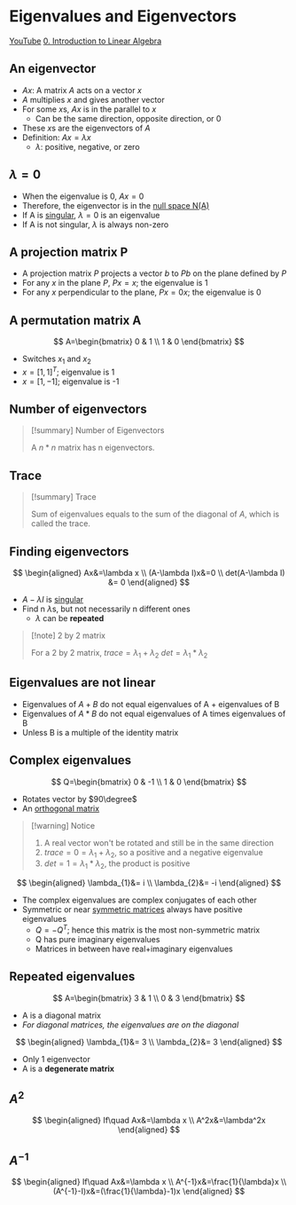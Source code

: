 # Eigenvalues and Eigenvectors

[YouTube](https://youtu.be/cdZnhQjJu4I)
[0. Introduction to Linear Algebra](0.%20Introduction%20to%20Linear%20Algebra.md)

## An eigenvector

- $Ax$: A matrix $A$ acts on a vector $x$
- $A$ multiplies $x$ and gives another vector
- For some $x$s, $Ax$ is in the parallel to $x$
	- Can be the same direction, opposite direction, or 0
- These $x$s are the eigenvectors of $A$
- Definition: $Ax=\lambda x$ 
	- $\lambda$: positive, negative, or zero

## $\lambda = 0$

- When the eigenvalue is 0, $Ax=0$
- Therefore, the eigenvector is in the [null space N(A)](2.%20Multiplying%20and%20Factoring%20Matrices.md#Null%20Space%20$N(A)$)
- If A is [singular](Singular%20Matrix.md), $\lambda = 0$ is an eigenvalue
- If A is not singular, $\lambda$ is always non-zero

## A projection matrix P

- A projection matrix $P$ projects a vector $b$ to $Pb$ on the plane defined by $P$
- For any $x$ in the plane $P$, $Px=x$; the eigenvalue is 1
- For any $x$ perpendicular to the plane, $Px = 0x$; the eigenvalue is 0

## A permutation matrix A

$$
A=\begin{bmatrix}  
0 & 1 \\  
1 & 0  
\end{bmatrix}
$$
- Switches $x_1$ and $x_2$
- $x = [1,1]^T$; eigenvalue is 1
- $x = [1,-1]$; eigenvalue is -1

## Number of eigenvectors

> [!summary] Number of Eigenvectors
> 
> A $n*n$ matrix has n eigenvectors.

## Trace

> [!summary] Trace
> 
> Sum of eigenvalues equals to the sum of the diagonal of $A$, which is called the trace.

## Finding eigenvectors

$$
\begin{aligned}
Ax&=\lambda x \\
(A-\lambda I)x&=0 \\
det(A-\lambda I) &= 0
\end{aligned}
$$
- $A-\lambda I$ is [singular](Singular%20Matrix.md)
- Find n $\lambda$s, but not necessarily n different ones
	- $\lambda$ can be **repeated**

> [!note] 2 by 2 matrix
> 
> For a 2 by 2 matrix,
> $trace = \lambda_1 + \lambda_2$
> $det = \lambda_1*\lambda_2$

## Eigenvalues are not linear

- Eigenvalues of $A + B$ do not equal eigenvalues of A + eigenvalues of B
- Eigenvalues of $A*B$ do not equal eigenvalues of A times eigenvalues of B
- Unless B is a multiple of the identity matrix

## Complex eigenvalues

$$
Q=\begin{bmatrix}  
0 & -1 \\  
1 & 0  
\end{bmatrix}
$$
- Rotates vector by $90\degree$
- An [orthogonal matrix](Orthogonal%20Matrix.md)

> [!warning] Notice
> 
> 1. A real vector won't be rotated and still be in the same direction
> 2. $trace = 0 = \lambda_1+ \lambda_2$, so a positive and a negative eigenvalue
> 3. $det = 1 = \lambda_{1}*\lambda_2$, the product is positive

$$
\begin{aligned}
\lambda_{1}&= i \\
\lambda_{2}&= -i
\end{aligned}
$$
- The complex eigenvalues are complex conjugates of each other
- Symmetric or near [symmetric matrices](Symmetric%20Matrix.md) always have positive eigenvalues
	- $Q = -Q^T$; hence this matrix is the most non-symmetric matrix
	- Q has pure imaginary eigenvalues
	- Matrices in between have real+imaginary  eigenvalues

## Repeated eigenvalues

$$
A=\begin{bmatrix}  
3 & 1 \\  
0 & 3  
\end{bmatrix}
$$
- A is a diagonal matrix
- *For diagonal matrices, the eigenvalues are on the diagonal*

$$
\begin{aligned}
\lambda_{1}&= 3 \\
\lambda_{2}&= 3
\end{aligned}
$$
- Only 1 eigenvector
- A is a **degenerate matrix**

## $A^2$

$$
\begin{aligned}
If\quad Ax&=\lambda x \\
A^2x&=\lambda^2x
\end{aligned}
$$

## $A^{-1}$

$$
\begin{aligned}
If\quad Ax&=\lambda x \\
A^{-1}x&=\frac{1}{\lambda}x \\
(A^{-1}-I)x&=(\frac{1}{\lambda}-1)x
\end{aligned}
$$
